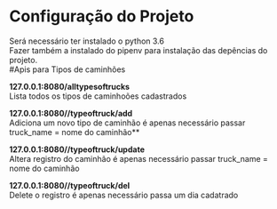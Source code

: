 # Configuração do Projeto #

Será necessário ter instalado o python 3.6
<br />
Fazer também a instalado do pipenv para instalação das depências do projeto.
<br />
#Apis para Tipos de caminhões

**127.0.0.1:8080/alltypesoftrucks**
<br />
Lista todos os tipos de caminhoões cadastrados

**127.0.0.1:8080//typeoftruck/add**
<br />
Adiciona um novo tipo de caminhão é apenas necessário passar truck_name = nome do caminhão**

**127.0.0.1:8080//typeoftruck/update**
<br />
Altera registro do caminhão é apenas necessário passar truck_name = nome do caminhão

**127.0.0.1:8080//typeoftruck/del**
<br />
Delete o registro é apenas necessário passa um dia cadatrado